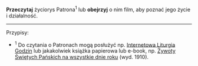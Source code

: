 **Przeczytaj** życiorys Patrona<sup>1</sup> lub **obejrzyj** o nim film, aby poznać jego życie i działalność.

---
Przypisy:

- <sup>1</sup> Do czytania o Patronach mogą posłużyć np. <a target="_blank" href="https://brewiarz.pl/czytelnia/swieci/alfabet.php3">Internetowa Liturgia Godzin</a> lub jakakolwiek książka papierowa lub e-book, np. <a target="_blank" href="https://pl.wikisource.org/wiki/%C5%BBywoty_%C5%9Awi%C4%99tych_Pa%C5%84skich_na_wszystkie_dnie_roku">Żywoty Świętych Pańskich na wszystkie dnie roku</a> (wyd. 1910).
